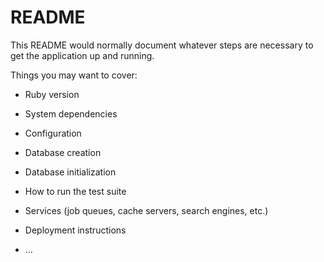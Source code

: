 # README
<!-- てすと -->
This README would normally document whatever steps are necessary to get the
application up and running.

Things you may want to cover:

<!-- おためしプッシュ -->

* Ruby version

* System dependencies

* Configuration

* Database creation

* Database initialization

* How to run the test suite

* Services (job queues, cache servers, search engines, etc.)

* Deployment instructions

* ...

